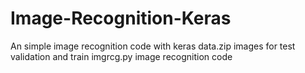 # Image-Recognition-Keras
An simple image recognition code with keras
data.zip images for test validation and train
imgrcg.py image recognition code
